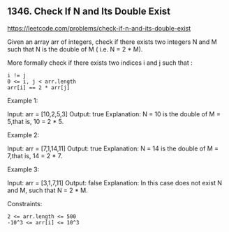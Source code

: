 ## 1346. Check If N and Its Double Exist

https://leetcode.com/problems/check-if-n-and-its-double-exist

Given an array arr of integers, check if there exists two integers N and M such that N is the double of M ( i.e. N = 2 \* M).

More formally check if there exists two indices i and j such that :

    i != j
    0 <= i, j < arr.length
    arr[i] == 2 * arr[j]

Example 1:

Input: arr = [10,2,5,3]
Output: true
Explanation: N = 10 is the double of M = 5,that is, 10 = 2 \* 5.

Example 2:

Input: arr = [7,1,14,11]
Output: true
Explanation: N = 14 is the double of M = 7,that is, 14 = 2 \* 7.

Example 3:

Input: arr = [3,1,7,11]
Output: false
Explanation: In this case does not exist N and M, such that N = 2 \* M.

Constraints:

    2 <= arr.length <= 500
    -10^3 <= arr[i] <= 10^3
